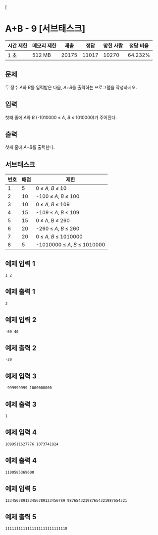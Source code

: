 [

# A+B - 9 [서브태스크]

| 시간 제한 | 메모리 제한 | 제출 | 정답 | 맞힌 사람 | 정답 비율 |
| --- | --- | --- | --- | --- | --- |
| 1 초 | 512 MB | 20175 | 11017 | 10270 | 64.232% |

## 문제

두 정수 *A*와 *B*를 입력받은 다음, *A*+*B*를 출력하는 프로그램을 작성하시오.

## 입력

첫째 줄에 *A*와 *B* (-1010000 ≤ *A*, *B* ≤ 1010000)가 주어진다.

## 출력

첫째 줄에 *A*+*B*를 출력한다.

## 서브태스크

| 번호 | 배점 | 제한 |
| --- | --- | --- |
| 1 | 5 | 0 ≤ *A*, *B* ≤ 10 |
| 2 | 10 | -100 ≤ *A*, *B* ≤ 100 |
| 3 | 10 | 0 ≤ *A*, *B* ≤ 109 |
| 4 | 15 | -109 ≤ *A*, *B* ≤ 109 |
| 5 | 15 | 0 ≤ A, B ≤ 260 |
| 6 | 20 | -260 ≤ *A*, *B* ≤ 260 |
| 7 | 20 | 0 ≤ *A*, *B* ≤ 1010000 |
| 8 | 5 | -1010000 ≤ *A*, *B* ≤ 1010000 |

## 예제 입력 1

```
1 2

```

## 예제 출력 1

```
3

```

## 예제 입력 2

```
-60 40

```

## 예제 출력 2

```
-20

```

## 예제 입력 3

```
-999999999 1000000000

```

## 예제 출력 3

```
1

```

## 예제 입력 4

```
1099511627776 1073741824
```

## 예제 출력 4

```
1100585369600

```

## 예제 입력 5

```
123456789123456789123456789 987654321987654321987654321

```

## 예제 출력 5

```
1111111111111111111111111110
```
